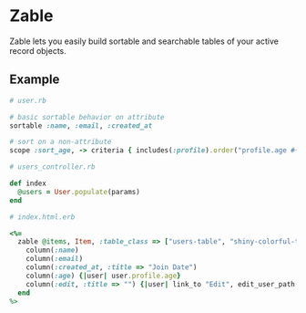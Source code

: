 # Zable

Zable lets you easily build sortable and searchable tables of your active record objects.

## Example

```ruby
# user.rb

# basic sortable behavior on attribute
sortable :name, :email, :created_at

# sort on a non-attribute
scope :sort_age, -> criteria { includes(:profile).order("profile.age #{criteria[:order]}") }
```

```ruby
# users_controller.rb

def index
  @users = User.populate(params)
end
```

```ruby
# index.html.erb

<%= 
  zable @items, Item, :table_class => ["users-table", "shiny-colorful-table"] do
    column(:name)
    column(:email)
    column(:created_at, :title => "Join Date")
    column(:age) {|user| user.profile.age}
    column(:edit, :title => "") {|user| link_to "Edit", edit_user_path(user)}
  end
%>
```
